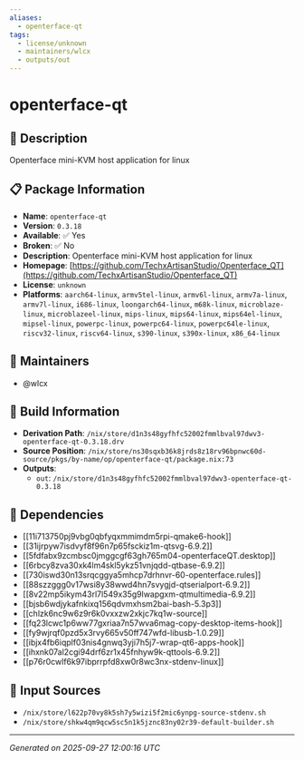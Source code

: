 ```yaml
---
aliases:
  - openterface-qt
tags:
  - license/unknown
  - maintainers/wlcx
  - outputs/out
---
```


# openterface-qt

## 📝 Description

Openterface mini-KVM host application for linux

## 📋 Package Information

- **Name**: `openterface-qt`
- **Version**: `0.3.18`
- **Available**: ✅ Yes
- **Broken**: ✅ No
- **Description**: Openterface mini-KVM host application for linux
- **Homepage**: [https://github.com/TechxArtisanStudio/Openterface_QT](https://github.com/TechxArtisanStudio/Openterface_QT)
- **License**: `unknown`
- **Platforms**: `aarch64-linux`, `armv5tel-linux`, `armv6l-linux`, `armv7a-linux`, `armv7l-linux`, `i686-linux`, `loongarch64-linux`, `m68k-linux`, `microblaze-linux`, `microblazeel-linux`, `mips-linux`, `mips64-linux`, `mips64el-linux`, `mipsel-linux`, `powerpc-linux`, `powerpc64-linux`, `powerpc64le-linux`, `riscv32-linux`, `riscv64-linux`, `s390-linux`, `s390x-linux`, `x86_64-linux`
## 👥 Maintainers

- @wlcx


## 🔧 Build Information

- **Derivation Path**: `/nix/store/d1n3s48gyfhfc52002fmmlbval97dwv3-openterface-qt-0.3.18.drv`
- **Source Position**: `/nix/store/ns30sqxb36k8jrds8z18rv96bpnwc60d-source/pkgs/by-name/op/openterface-qt/package.nix:73`
- **Outputs**:
  - `out`:  `/nix/store/d1n3s48gyfhfc52002fmmlbval97dwv3-openterface-qt-0.3.18`

## 🔗 Dependencies

- [[11i713750pj9vbg0qbfyqxmmimdm5rpi-qmake6-hook]]
- [[31ijrpyw7isdvyf8f96n7p65fsckiz1m-qtsvg-6.9.2]]
- [[5fdfabx9zcmbsc0jmggcgf63gh765m04-openterfaceQT.desktop]]
- [[6rbcy8zva30xk4lm4skl5ykz51vnjqdd-qtbase-6.9.2]]
- [[730iswd30n13srqcggya5mhcp7drhnvr-60-openterface.rules]]
- [[88szzggg0v17wsi8y38wwd4hn7svygjd-qtserialport-6.9.2]]
- [[8v22mp5ikym43rl7l549x35g9lwapgxm-qtmultimedia-6.9.2]]
- [[bjsb6wdjykafnkixq156qdvmxhsm2bai-bash-5.3p3]]
- [[chlzk6nc9w6z9r6k0vxxzw2xkjc7kq1w-source]]
- [[fq23lcwc1p6ww77gxriaa7n57wva6mag-copy-desktop-items-hook]]
- [[fy9wjrqf0pzd5x3rvy665v50ff747wfd-libusb-1.0.29]]
- [[ibjx4fb6iqplf03nis4gnwq3yji7h5j7-wrap-qt6-apps-hook]]
- [[ihxnk07al2cgi94drf6zr1x45fnhyw9k-qttools-6.9.2]]
- [[p76r0cwlf6k97ibprrpfd8xw0r8wc3nx-stdenv-linux]]

## 📁 Input Sources

- `/nix/store/l622p70vy8k5sh7y5wizi5f2mic6ynpg-source-stdenv.sh`
- `/nix/store/shkw4qm9qcw5sc5n1k5jznc83ny02r39-default-builder.sh`

---
*Generated on 2025-09-27 12:00:16 UTC*
